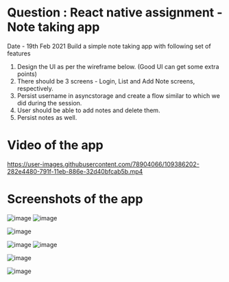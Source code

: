 # Question : React native assignment - Note taking app
Date - 19th Feb 2021
Build a simple note taking app with following set of features
1. Design the UI as per the wireframe below. (Good UI can get some extra points)
2. There should be 3 screens - Login, List and Add Note screens, respectively.
3. Persist username in asyncstorage and create a flow similar to which we did
during the session.
4. User should be able to add notes and delete them.
5. Persist notes as well.

# Video of the app
https://user-images.githubusercontent.com/78904066/109386202-282e4480-791f-11eb-886e-32d40bfcab5b.mp4

# Screenshots of the app

![image](https://github.com/NikhilC-Accolite/SAU-2021-Feb-Batch-1/blob/main/React%20native%20-%20MorningAndAfternoon/2.jpeg)
![image](https://github.com/NikhilC-Accolite/SAU-2021-Feb-Batch-1/blob/main/React%20native%20-%20MorningAndAfternoon/3.jpeg)

![image](https://github.com/NikhilC-Accolite/SAU-2021-Feb-Batch-1/blob/main/React%20native%20-%20MorningAndAfternoon/4.jpeg)

![image](https://github.com/NikhilC-Accolite/SAU-2021-Feb-Batch-1/blob/main/React%20native%20-%20MorningAndAfternoon/5.jpeg)
![image](https://github.com/NikhilC-Accolite/SAU-2021-Feb-Batch-1/blob/main/React%20native%20-%20MorningAndAfternoon/6.jpeg)

![image](https://github.com/NikhilC-Accolite/SAU-2021-Feb-Batch-1/blob/main/React%20native%20-%20MorningAndAfternoon/7.jpeg)

![image](https://github.com/NikhilC-Accolite/SAU-2021-Feb-Batch-1/blob/main/React%20native%20-%20MorningAndAfternoon/8.jpeg)





